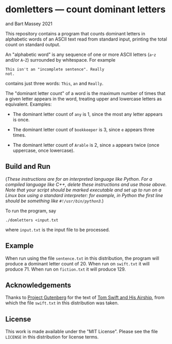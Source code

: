 # domletters — count dominant letters
<Daniel Becerra> and Bart Massey 2021

This repository contains a program that counts dominant
letters in alphabetic words of an ASCII text read from
standard input, printing the total count on standard output.

An "alphabetic word" is any sequence of one or more
ASCII letters (`a`-`z` and/or `A`-`Z`) surrounded by
whitespace. For example

    This isn't an "incomplete sentence". Really
    not.

contains just three words: `This`, `an` and `Really`.

The "dominant letter count" of a word is the maximum number of
times that a given letter appears in the word, treating
upper and lowercase letters as equivalent. Examples:

* The dominant letter count of `any` is 1, since the most any
  letter appears is once.

* The dominant letter count of `bookkeeper` is 3, since `e`
  appears three times.

* The dominant letter count of `Arable` is 2, since `a`
  appears twice (once uppercase, once lowercase).


## Build and Run

(*These instructions are for an interpreted language like
Python. For a compiled language like C++, delete these
instructions and use those above. Note that your script
should be marked executable and set up to run on a Linux box
using a standard interpreter: for example, in Python the
first line should be something like `#!/usr/bin/python3`.*)

To run the program, say

    ./domletters <input.txt

where `input.txt` is the input file to be processed.

## Example

When run using the file `sentence.txt` in this distribution,
the program will produce a dominant letter count of 20. When
run on `swift.txt` it will produce 71. When run on `fiction.txt`
it will produce 129.

## Acknowledgements

Thanks to [Project Gutenberg](http://gutenberg.org) for the
text of
[Tom Swift and His Airship](https://www.gutenberg.org/cache/epub/3005/pg3005.txt),
from which the file `swift.txt` in this distribution was
taken.

## License

This work is made available under the "MIT License". Please
see the file `LICENSE` in this distribution for license
terms.
